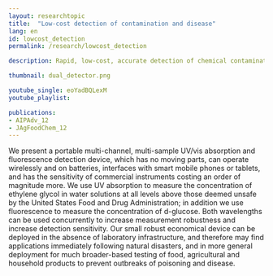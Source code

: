 ```yaml
---
layout: researchtopic
title:  "Low-cost detection of contamination and disease"
lang: en
id: lowcost_detection
permalink: /research/lowcost_detection

description: Rapid, low-cost, accurate detection of chemical contamination and microbial pathogens for the developing world.

thumbnail: dual_detector.png

youtube_single: eoYadBQLexM
youtube_playlist: 

publications:
- AIPAdv_12
- JAgFoodChem_12
---
```

We present a portable multi-channel, multi-sample UV/vis absorption and fluorescence detection device, which has no moving parts, can operate wirelessly and on batteries, interfaces with smart mobile phones or tablets, and has the sensitivity of commercial instruments costing an order of magnitude more. We use UV absorption to measure the concentration of ethylene glycol in water solutions at all levels above those deemed unsafe by the United States Food and Drug Administration; in addition we use fluorescence to measure the concentration of d-glucose. Both wavelengths can be used concurrently to increase measurement robustness and increase detection sensitivity. Our small robust economical device can be deployed in the absence of laboratory infrastructure, and therefore may find applications immediately following natural disasters, and in more general deployment for much broader-based testing of food, agricultural and household products to prevent outbreaks of poisoning and disease.

